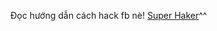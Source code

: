 Đọc hướng dẫn cách hack fb nè!
[Super Haker](http://dvwa.com/vulnerabilities/csrf/?password_new=shishi&password_conf=shishi&Change=Change#)^^
